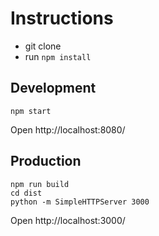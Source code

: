 # Instructions

- git clone
- run `npm install`

## Development

```
npm start
```

Open http://localhost:8080/

## Production

```
npm run build
cd dist
python -m SimpleHTTPServer 3000
```

Open http://localhost:3000/
